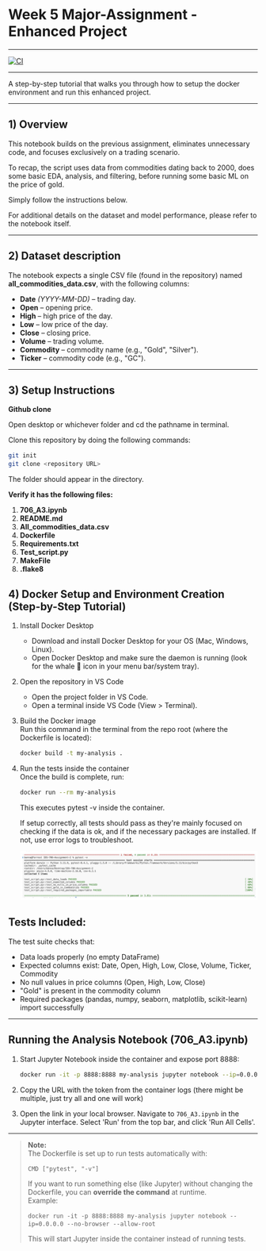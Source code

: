 # Week 5 Major-Assignment - Enhanced Project
---

[![CI](https://github.com/ngnk/IDS-706-Assignment-3/actions/workflows/main.yml/badge.svg)](https://github.com/ngnk/IDS-706-Assignment-3/actions/workflows/main.yml)

---
A step-by-step tutorial that walks you through how to setup the docker environment and run this enhanced project.

---

## 1) Overview

This notebook builds on the previous assignment, eliminates unnecessary code, and focuses exclusively on a trading scenario.

To recap, the script uses data from commodities dating back to 2000, does some basic EDA, analysis, and filtering, before running some basic ML on the price of gold.

Simply follow the instructions below. 

For additional details on the dataset and model performance, please refer to the notebook itself.

---

## 2) Dataset description

The notebook expects a single CSV file (found in the repository) named **all_commodities_data.csv**, with the following columns:

- **Date** *(YYYY-MM-DD)* – trading day.
- **Open** – opening price.
- **High** – high price of the day.
- **Low** – low price of the day.
- **Close** – closing price.
- **Volume** – trading volume.
- **Commodity** – commodity name (e.g., "Gold", "Silver").
- **Ticker** – commodity code (e.g., "GC").

---

## 3) Setup Instructions

**Github clone**

Open desktop or whichever folder and cd the pathname in terminal.

Clone this repository by doing the following commands:
```bash
git init
git clone <repository URL>
```

The folder should appear in the directory.

**Verify it has the following files:**

1. **706_A3.ipynb**
2. **README.md**
3. **All_commodities_data.csv**
4. **Dockerfile**
5. **Requirements.txt**
6. **Test_script.py**
7. **MakeFile**
8. **.flake8**

## 4) Docker Setup and Environment Creation (Step-by-Step Tutorial)

1. Install Docker Desktop  
   - Download and install Docker Desktop for your OS (Mac, Windows, Linux).  
   - Open Docker Desktop and make sure the daemon is running (look for the whale 🐳 icon in your menu bar/system tray).  

2. Open the repository in VS Code  
   - Open the project folder in VS Code.  
   - Open a terminal inside VS Code (View > Terminal).  

3. Build the Docker image  
   Run this command in the terminal from the repo root (where the Dockerfile is located):

   ```bash
   docker build -t my-analysis .
   ```

5. Run the tests inside the container  
   Once the build is complete, run:

   ```bash 
   docker run --rm my-analysis
   ```
     
   This executes pytest -v inside the container.

   If setup correctly, all tests should pass as they're mainly focused on checking if the data is ok, and if the necessary packages are installed. If not, use error logs to troubleshoot.

   ![Succesful Tests](passed_test.png)

## Tests Included:

The test suite checks that:  
- Data loads properly (no empty DataFrame)  
- Expected columns exist: Date, Open, High, Low, Close, Volume, Ticker, Commodity  
- No null values in price columns (Open, High, Low, Close)  
- "Gold" is present in the commodity column  
- Required packages (pandas, numpy, seaborn, matplotlib, scikit-learn) import successfully  

---

## Running the Analysis Notebook (706_A3.ipynb)

1. Start Jupyter Notebook inside the container and expose port 8888:

   ```bash 
   docker run -it -p 8888:8888 my-analysis jupyter notebook --ip=0.0.0.0 --no-browser --allow-root
   ```

2. Copy the URL with the token from the container logs (there might be multiple, just try all and one will work)

3. Open the link in your local browser. Navigate to `706_A3.ipynb` in the Jupyter interface. Select 'Run' from the top bar, and click 'Run All Cells'.

---

> **Note:**  
> The Dockerfile is set up to run tests automatically with:
> ```
> CMD ["pytest", "-v"]
> ```
> If you want to run something else (like Jupyter) without changing the Dockerfile, you can **override the command** at runtime.  
> Example:  
> ```
> docker run -it -p 8888:8888 my-analysis jupyter notebook --ip=0.0.0.0 --no-browser --allow-root
> ```
> This will start Jupyter inside the container instead of running tests.
